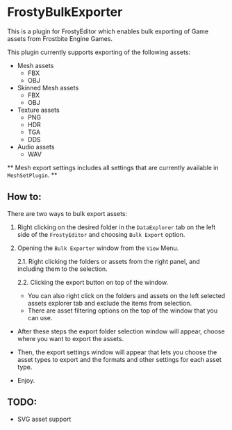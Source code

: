 # FrostyBulkExporter

This is a plugin for FrostyEditor which enables bulk exporting of Game assets from Frostbite Engine Games.

This plugin currently supports exporting of the following assets:
- Mesh assets
   - FBX
   - OBJ
- Skinned Mesh assets
   - FBX
   - OBJ
- Texture assets
   - PNG
   - HDR
   - TGA
   - DDS
- Audio assets
   - WAV

** Mesh export settings includes all settings that are currently available in `MeshSetPlugin`. **

## How to:

There are two ways to bulk export assets:

1. Right clicking on the desired folder in the `DataExplorer` tab on the left side of the `FrostyEditor` and choosing `Bulk Export` option.

2. Opening the `Bulk Exporter` window from the `View` Menu.
   
   2.1. Right clicking the folders or assets from the right panel, and including them to the selection.

   2.2. Clicking the export button on top of the window.

   - You can also right click on the folders and assets on the left selected assets explorer tab and exclude the items from selection.
   - There are asset filtering options on the top of the window that you can use. 

- After these steps the export folder selection window will appear, choose where you want to export the assets.

- Then, the export settings window will appear that lets you choose the asset types to export and the formats and other settings for each asset type.

- Enjoy.
## TODO:
- SVG asset support